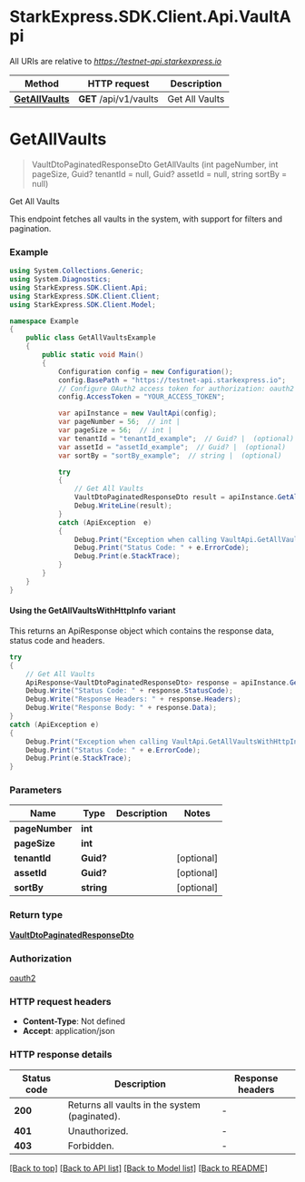 # StarkExpress.SDK.Client.Api.VaultApi

All URIs are relative to *https://testnet-api.starkexpress.io*

| Method | HTTP request | Description |
|--------|--------------|-------------|
| [**GetAllVaults**](VaultApi.md#getallvaults) | **GET** /api/v1/vaults | Get All Vaults |

<a name="getallvaults"></a>
# **GetAllVaults**
> VaultDtoPaginatedResponseDto GetAllVaults (int pageNumber, int pageSize, Guid? tenantId = null, Guid? assetId = null, string sortBy = null)

Get All Vaults

This endpoint fetches all vaults in the system, with support for filters and pagination.

### Example
```csharp
using System.Collections.Generic;
using System.Diagnostics;
using StarkExpress.SDK.Client.Api;
using StarkExpress.SDK.Client.Client;
using StarkExpress.SDK.Client.Model;

namespace Example
{
    public class GetAllVaultsExample
    {
        public static void Main()
        {
            Configuration config = new Configuration();
            config.BasePath = "https://testnet-api.starkexpress.io";
            // Configure OAuth2 access token for authorization: oauth2
            config.AccessToken = "YOUR_ACCESS_TOKEN";

            var apiInstance = new VaultApi(config);
            var pageNumber = 56;  // int | 
            var pageSize = 56;  // int | 
            var tenantId = "tenantId_example";  // Guid? |  (optional) 
            var assetId = "assetId_example";  // Guid? |  (optional) 
            var sortBy = "sortBy_example";  // string |  (optional) 

            try
            {
                // Get All Vaults
                VaultDtoPaginatedResponseDto result = apiInstance.GetAllVaults(pageNumber, pageSize, tenantId, assetId, sortBy);
                Debug.WriteLine(result);
            }
            catch (ApiException  e)
            {
                Debug.Print("Exception when calling VaultApi.GetAllVaults: " + e.Message);
                Debug.Print("Status Code: " + e.ErrorCode);
                Debug.Print(e.StackTrace);
            }
        }
    }
}
```

#### Using the GetAllVaultsWithHttpInfo variant
This returns an ApiResponse object which contains the response data, status code and headers.

```csharp
try
{
    // Get All Vaults
    ApiResponse<VaultDtoPaginatedResponseDto> response = apiInstance.GetAllVaultsWithHttpInfo(pageNumber, pageSize, tenantId, assetId, sortBy);
    Debug.Write("Status Code: " + response.StatusCode);
    Debug.Write("Response Headers: " + response.Headers);
    Debug.Write("Response Body: " + response.Data);
}
catch (ApiException e)
{
    Debug.Print("Exception when calling VaultApi.GetAllVaultsWithHttpInfo: " + e.Message);
    Debug.Print("Status Code: " + e.ErrorCode);
    Debug.Print(e.StackTrace);
}
```

### Parameters

| Name | Type | Description | Notes |
|------|------|-------------|-------|
| **pageNumber** | **int** |  |  |
| **pageSize** | **int** |  |  |
| **tenantId** | **Guid?** |  | [optional]  |
| **assetId** | **Guid?** |  | [optional]  |
| **sortBy** | **string** |  | [optional]  |

### Return type

[**VaultDtoPaginatedResponseDto**](VaultDtoPaginatedResponseDto.md)

### Authorization

[oauth2](../README.md#oauth2)

### HTTP request headers

 - **Content-Type**: Not defined
 - **Accept**: application/json


### HTTP response details
| Status code | Description | Response headers |
|-------------|-------------|------------------|
| **200** | Returns all vaults in the system (paginated). |  -  |
| **401** | Unauthorized. |  -  |
| **403** | Forbidden. |  -  |

[[Back to top]](#) [[Back to API list]](../README.md#documentation-for-api-endpoints) [[Back to Model list]](../README.md#documentation-for-models) [[Back to README]](../README.md)

